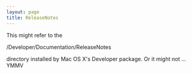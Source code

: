 ```yaml
---
layout: page
title: ReleaseNotes
---
```


This might refer to the 

/Developer/Documentation/ReleaseNotes

directory installed by Mac OS X's Developer package. Or it might not ... YMMV

